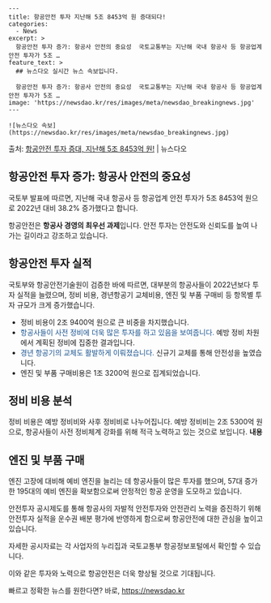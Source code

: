     ---
    title: 항공안전 투자 지난해 5조 8453억 원 증대되다!
    categories:
      - News
    excerpt: >
      항공안전 투자 증가: 항공사 안전의 중요성  국토교통부는 지난해 국내 항공사 등 항공업계 안전 투자가 5조 …
    feature_text: >
      ## 뉴스다오 실시간 뉴스 속보입니다.
    
      항공안전 투자 증가: 항공사 안전의 중요성  국토교통부는 지난해 국내 항공사 등 항공업계 안전 투자가 5조 …
    image: 'https://newsdao.kr/res/images/meta/newsdao_breakingnews.jpg'
    ---
    
    ![뉴스다오 속보](https://newsdao.kr/res/images/meta/newsdao_breakingnews.jpg)

<p>출처: <a href="https://newsdao.kr/4598" rel="dofollow">항공안전 투자 증대, 지난해 5조 8453억 원!</a> | 뉴스다오</p>

<h2 data-ke-size="size26">항공안전 투자 증가: 항공사 안전의 중요성</h2>
국토부 발표에 따르면, 지난해 국내 항공사 등 항공업계 안전 투자가 5조 8453억 원으로 2022년 대비 38.2% 증가했다고 합니다.

<p data-ke-size="size16">항공안전은 <b>항공사 경영의 최우선 과제</b>입니다. 안전 투자는 안전도와 신뢰도를 높여 나가는 길이라고 강조하고 있습니다.</p>

<h2 data-ke-size="size26">항공안전 투자 실적</h2>
국토부와 항공안전기술원이 검증한 바에 따르면, 대부분의 항공사들이 2022년보다 투자 실적을 늘렸으며, 정비 비용, 경년항공기 교체비용, 엔진 및 부품 구매비 등 항목별 투자 규모가 크게 증가했습니다.

<ul>
  <li>정비 비용이 2조 9400억 원으로 큰 비중을 차지했습니다.</li>
  <li><span style="color: #1a5490;">항공사들이 사전 정비에 더욱 많은 투자를 하고 있음을 보여줍니다. </span>예방 정비 차원에서 계획된 정비에 집중한 결과입니다.</li>
  <li><span style="color: #1a5490;">경년 항공기의 교체도 활발하게 이뤄졌습니다.</span> 신규기 교체를 통해 안전성을 높였습니다.</li>
  <li>엔진 및 부품 구매비용은 1조 3200억 원으로 집계되었습니다.</li>
</ul>

<h2 data-ke-size="size26">정비 비용 분석</h2>
정비 비용은 예방 정비비와 사후 정비비로 나누어집니다. 예방 정비비는 2조 5300억 원으로, 항공사들이 사전 정비체계 강화를 위해 적극 노력하고 있는 것으로 보입니다. 

<td style="text-align: center; height: 17px;"><b>내용</b></td>

<h2 data-ke-size="size26">엔진 및 부품 구매</h2>
엔진 고장에 대비해 예비 엔진을 늘리는 데 항공사들이 많은 투자를 했으며, 57대 증가한 195대의 예비 엔진을 확보함으로써 안정적인 항공 운영을 도모하고 있습니다.

<p data-ke-size="size16">안전투자 공시제도를 통해 항공사의 자발적 안전투자와 안전관리 노력을 증진하기 위해 안전투자 실적을 운수권 배분 평가에 반영하게 함으로써 항공안전에 대한 관심을 높이고 있습니다.</p>

<p data-ke-size="size16">자세한 공시자료는 각 사업자의 누리집과 국토교통부 항공정보포털에서 확인할 수 있습니다.</p>

이와 같은 투자와 노력으로 항공안전은 더욱 향상될 것으로 기대됩니다. 

빠르고 정확한 뉴스를 원한다면? 바로, <a href="https://newsdao.kr" rel="dofollow">https://newsdao.kr</a>


    
